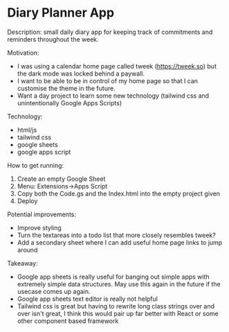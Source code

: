 # Diary Planner App

Description: small daily diary app for keeping track of commitments and reminders throughout the week.

Motivation:
- I was using a calendar home page called tweek (https://tweek.so) but the dark mode was locked behind a paywall.
- I want to be able to be in control of my home page so that I can customise the theme in the future.
- Want a day project to learn some new technology (tailwind css and unintentionally Google Apps Scripts)

Technology:
- html/js
- tailwind css
- google sheets
- google apps script

How to get running:
1. Create an empty Google Sheet
2. Menu: Extensions->Apps Script
3. Copy both the Code.gs and the Index.html into the empty project given
4. Deploy

Potential improvements:
- Improve styling
- Turn the textareas into a todo list that more closely resembles tweek?
- Add a secondary sheet where I can add useful home page links to jump around

Takeaway:
- Google app sheets is really useful for banging out simple apps with extremely simple data structures. May use this again in the future if the usecase comes up again.
- Google app sheets text editor is really not helpful
- Tailwind css is great but having to rewrite long class strings over and over isn't great, I think this would pair up far better with React or some other component based framework
